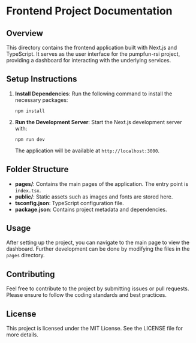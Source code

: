 # Frontend Project Documentation

## Overview
This directory contains the frontend application built with Next.js and TypeScript. It serves as the user interface for the pumpfun-rsi project, providing a dashboard for interacting with the underlying services.

## Setup Instructions
1. **Install Dependencies**: 
   Run the following command to install the necessary packages:
   ```
   npm install
   ```

2. **Run the Development Server**: 
   Start the Next.js development server with:
   ```
   npm run dev
   ```
   The application will be available at `http://localhost:3000`.

## Folder Structure
- **pages/**: Contains the main pages of the application. The entry point is `index.tsx`.
- **public/**: Static assets such as images and fonts are stored here.
- **tsconfig.json**: TypeScript configuration file.
- **package.json**: Contains project metadata and dependencies.

## Usage
After setting up the project, you can navigate to the main page to view the dashboard. Further development can be done by modifying the files in the `pages` directory.

## Contributing
Feel free to contribute to the project by submitting issues or pull requests. Please ensure to follow the coding standards and best practices.

## License
This project is licensed under the MIT License. See the LICENSE file for more details.